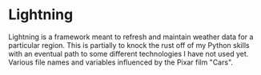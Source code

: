 # Lightning
Lightning is a framework meant to refresh and maintain weather data for a particular region. This is partially to knock the rust off of my Python skills with an eventual path to some different technologies I have not used yet. Various file names and variables influenced by the Pixar film "Cars". 
